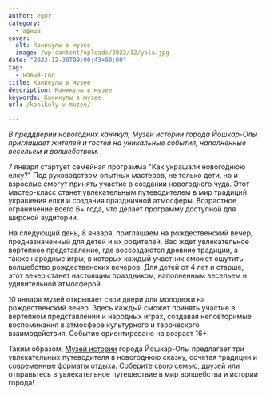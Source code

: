 ```yaml
---
author: egor
category:
  - афиша
cover:
  alt: Каникулы в музее
  image: /wp-content/uploads/2023/12/yola.jpg
date: "2023-12-30T09:00:43+00:00"
tag:
  - новый-год
title: Каникулы в музее
description: Каникулы в музее
keywords: Каникулы в музее
url: /kanikuly-v-muzee/

---
```

_В преддверии новогодних каникул, Музей истории города Йошкар-Олы приглашает жителей и гостей на уникальные события, наполненные весельем и волшебством._

7 января стартует семейная программа "Как украшали новогоднюю елку?" Под руководством опытных мастеров, не только дети, но и взрослые смогут принять участие в создании новогоднего чуда. Этот мастер-класс станет увлекательным путеводителем в мир традиций украшения елки и создания праздничной атмосферы. Возрастное ограничение всего 6+ года, что делает программу доступной для широкой аудитории.

На следующий день, 8 января, приглашаем на рождественский вечер, предназначенный для детей и их родителей. Вас ждет увлекательное вертепное представление, где воссоздаются древние традиции, а также народные игры, в которых каждый участник сможет ощутить волшебство рождественских вечеров. Для детей от 4 лет и старше, этот вечер станет настоящим праздником, наполненным весельем и удивительной атмосферой.

10 января музей открывает свои двери для молодежи на рождественский вечер. Здесь каждый сможет принять участие в вертепном представлении и народных играх, создавая неповторимые воспоминания в атмосфере культурного и творческого взаимодействия. Событие ориентировано на возраст 16+.

Таким образом, [Музей истории](/dom-chulkova/) города Йошкар-Олы предлагает три увлекательных путеводителя в новогоднюю сказку, сочетая традиции и современные форматы отдыха. Соберите свою семью, друзей или отправьтесь в увлекательное путешествие в мир волшебства и истории города!
